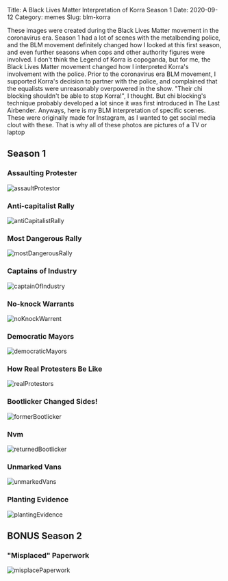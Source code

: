 Title: A Black Lives Matter Interpretation of Korra Season 1
Date: 2020-09-12
Category: memes
Slug: blm-korra

These images were created during the Black Lives Matter movement in the coronavirus era. Season 1 had a lot of scenes
 with the metalbending police, and the BLM movement definitely changed how I looked at this first season, and even 
 further seasons when cops and other authority figures were involved. I don't think the Legend of Korra is copoganda,
 but for me, the Black Lives Matter movement changed how I interpreted Korra's involvement with the police. Prior to
 the coronavirus era BLM movement, I supported Korra's decision to partner with the police, and complained that the 
 equalists were unreasonably overpowered in the show. "Their chi blocking shouldn't be able to stop Korra!", I thought.
 But chi blocking's technique probably developed a lot since it was first introduced in The Last Airbender. Anyways, 
 here is my BLM interpretation of specific scenes. These were originally made for Instagram, as I wanted to get social
 media clout with these. That is why all of these photos are pictures of a TV or laptop

## Season 1

### Assaulting Protester
![assaultProtestor]({static}/images/blm-korra/assaultProtestor.jpg)

### Anti-capitalist Rally
![antiCapitalistRally]({static}/images/blm-korra/antiCapitalistRally.jpg)

### Most Dangerous Rally
![mostDangerousRally]({static}/images/blm-korra/mostDangerousRally.jpg)

### Captains of Industry
![captainOfIndustry]({static}/images/blm-korra/captainOfIndustry.jpg)

### No-knock Warrants
![noKnockWarrent]({static}/images/blm-korra/noKnockWarrent.jpg)

### Democratic Mayors
![democraticMayors]({static}/images/blm-korra/democraticMayors.jpg)

### How Real Protesters Be Like
![realProtestors]({static}/images/blm-korra/realProtestors.jpg)

### Bootlicker Changed Sides!
![formerBootlicker]({static}/images/blm-korra/formerBootlicker.jpg)

### Nvm
![returnedBootlicker]({static}/images/blm-korra/returnedBootlicker.jpg)

### Unmarked Vans
![unmarkedVans]({static}/images/blm-korra/unmarkedVans.jpg)

### Planting Evidence
![plantingEvidence]({static}/images/blm-korra/plantingEvidence.jpg)

## BONUS Season 2

### "Misplaced" Paperwork
![misplacePaperwork]({static}/images/blm-korra/misplacePaperwork.jpg)